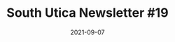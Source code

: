 ---
title: "South Utica Newsletter #19"
pdf: /static/media/South Utica Newsletter 19.pdf
date: 2021-09-07
tags:
  - South Utica Newsletter
toc:
  - Flooding Meeting
  - The City at Work in Halleck's Ravine
  - South Utica Advisory Committee - SUAC
  - Poll Workers Urgently Needed
  - New Speed Bumps in Roscoe Conkling Park!
  - My Votes on the Council on August 11, 2021
---